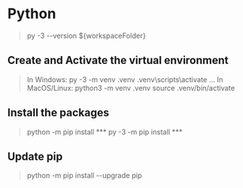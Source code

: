 # Python

> py -3 --version
> ${workspaceFolder}

## Create and Activate the virtual environment

> In Windows:
> py -3 -m venv .venv
> .venv\scripts\activate
> ...
> In MacOS/Linux:
> python3 -m venv .venv
> source .venv/bin/activate

## Install the packages

> python -m pip install ***
> py -3 -m pip install ***

## Update pip

> python -m pip install --upgrade pip
